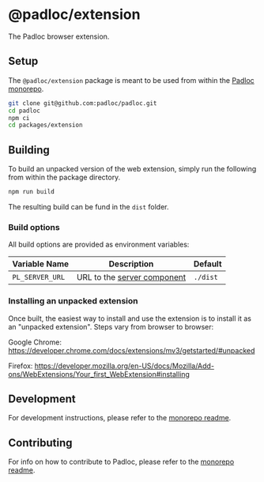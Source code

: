 # @padloc/extension

The Padloc browser extension.

## Setup

The `@padloc/extension` package is meant to be used from within the
[Padloc monorepo](../../README.md).

```sh
git clone git@github.com:padloc/padloc.git
cd padloc
npm ci
cd packages/extension
```

## Building

To build an unpacked version of the web extension, simply run the following from
within the package directory.

```sh
npm run build
```

The resulting build can be fund in the `dist` folder.

### Build options

All build options are provided as environment variables:

| Variable Name   | Description                                        | Default  |
| --------------- | -------------------------------------------------- | -------- |
| `PL_SERVER_URL` | URL to the [server component](../server/README.md) | `./dist` |

### Installing an unpacked extension

Once built, the easiest way to install and use the extension is to install it as
an "unpacked extension". Steps vary from browser to browser:

Google Chrome:
https://developer.chrome.com/docs/extensions/mv3/getstarted/#unpacked

Firefox:
https://developer.mozilla.org/en-US/docs/Mozilla/Add-ons/WebExtensions/Your_first_WebExtension#installing

## Development

For development instructions, please refer to the
[monorepo readme](../../README.md#development).

## Contributing

For info on how to contribute to Padloc, please refer to the
[monorepo readme](../../README.md#contributing).
